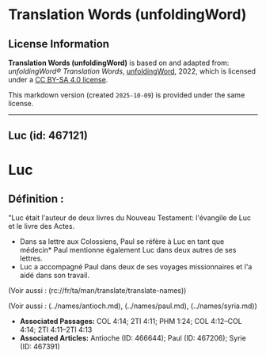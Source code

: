 # Translation Words (unfoldingWord)

## License Information

**Translation Words (unfoldingWord)** is based on and adapted from: _unfoldingWord® Translation Words_, [unfoldingWord](https://unfoldingword.org/utw), 2022, which is licensed under a [CC BY-SA 4.0 license](https://creativecommons.org/licenses/by-sa/4.0/legalcode.en).

This markdown version (created `2025-10-09`) is provided under the same license.



--------------------------------

## Luc (id: 467121)

Luc
===

Définition :
------------

"Luc était l'auteur de deux livres du Nouveau Testament: l'évangile de Luc et le livre des Actes.

* Dans sa lettre aux Colossiens, Paul se réfère à Luc en tant que médecin\* Paul mentionne également Luc dans deux autres de ses lettres.
* Luc a accompagné Paul dans deux de ses voyages missionnaires et l'a aidé dans son travail.

(Voir aussi : (rc://fr/ta/man/translate/translate\-names))

(Voir aussi : (../names/antioch.md), (../names/paul.md), (../names/syria.md))

* **Associated Passages:** COL 4:14; 2TI 4:11; PHM 1:24; COL 4:12–COL 4:14; 2TI 4:11–2TI 4:13
* **Associated Articles:** Antioche (ID: 466644); Paul (ID: 467206); Syrie (ID: 467391)

